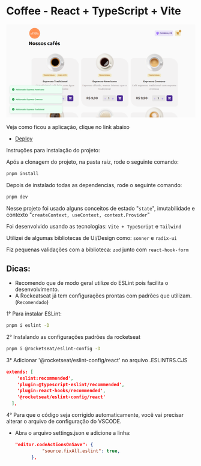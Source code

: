 # Coffee - React + TypeScript + Vite

<img src="public/images/projeto.png">

Veja como ficou a aplicação, clique no link abaixo
- [ Deploy ](https://coffee-kgefi1q9t-lucasrvasconcelos.vercel.app/)

Instruções para instalação do projeto:

Após a clonagem do projeto, na pasta raiz, rode o seguinte comando:
```bash
pnpm install
```

Depois de instalado todas as dependencias, rode o seguinte comando:
```bash
pnpm dev
```

Nesse projeto foi usado alguns conceitos de estado "`state`", imutabilidade e contexto "`createContext, useContext, context.Provider`"

Foi desenvolvido usando as tecnologias: `Vite + TypeScript` e `Tailwind`

Utilizei de algumas bibliotecas de Ui/Design como: `sonner` e `radix-ui`

Fiz pequenas validações com a biblioteca: `zod` junto com `react-hook-form` 

## Dicas:

- Recomendo que de modo geral utilize do ESLint pois facilita o desenvolvimento.
- A Rockeatseat já tem configurações prontas com padrões que utilizam. (`Recomendado`)

1° Para instalar ESLint:
```bash
pnpm i eslint -D
```
2° Instalando as configurações padrões da rocketseat
```bash
pnpm i @rocketseat/eslint-config -D
```
3° Adicionar '@rocketseat/eslint-config/react' no arquivo .ESLINTRS.CJS
```json
extends: [
    'eslint:recommended',
    'plugin:@typescript-eslint/recommended',
    'plugin:react-hooks/recommended',
    '@rocketseat/eslint-config/react'
  ],
```
4° Para que o código seja corrigido automaticamente, você vai precisar alterar o arquivo de configuração do VSCODE.
- Abra o arquivo settings.json e adicione a linha:
  
  ```json
  "editor.codeActionsOnSave": {
        	"source.fixAll.eslint": true,
    	},
  ```


